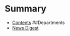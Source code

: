 # Summary

* [Contents](README.md)
##Departments
* [News Digest](/TSJ-08242016/ShepherdCommunity08242016.md)

